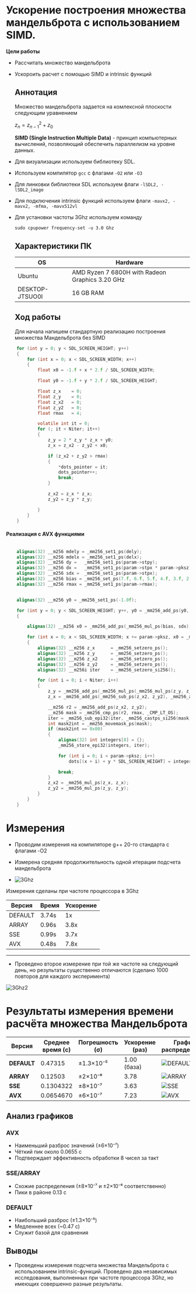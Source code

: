 # Ускорение построения множества мандельброта с использованием SIMD.
**Цели работы**
- Рассчитать множество мандельброта
- Ускороить расчет с помощью SIMD и intrinsic функций

  ## Аннотация
  Множество мандельброта задается на комлексной плоскости следующим уравнением


  $z_n = z_{n - 1}^2 + z_0$

  **SIMD (Single Instruction Multiple Data)** - принцип компьютерных вычислений, позволяющий обеспечить параллелизм на уровне данных.

- Для визуализации используем библиотеку SDL.
- Используем компилятор ``gcc`` с флагами ```-O2``` или ```-O3```
- Для линковки библиотеки SDL используем флаги ```-lSDL2, -lSDL2_image```
- Для подключения intrinsic функций используем флаги ```-mavx2, -mavx2, -mfma, -mavx512vl```
- Для установки частоты 3Ghz используем команду

  ```
  sudo cpupower frequency-set -u 3.0 Ghz
  ```

  ## Характеристики ПК
  | OS | Hardware |
  |------|------|
  | Ubuntu | AMD Ryzen 7 6800H with Radeon Graphics            3.20 GHz |
  | DESKTOP-JTSUO0I       | 16 GB RAM                                                  |

  ## Ход работы
  Для начала напишем стандартную реализацию построения множества Мандельброта без SIMD

```c
    for (int y = 0; y < SDL_SCREEN_HEIGHT; y++)
    {
        for (int x = 0; x < SDL_SCREEN_WIDTH; x++)
        {
            float x0 = -1.f + x * 2.f / SDL_SCREEN_WIDTH;

            float y0 = -1.f + y * 2.f / SDL_SCREEN_HEIGHT;

            float z_x    = 0;
            float z_y    = 0;
            float z_x2   = 0;
            float z_y2   = 0;
            float rmax   = 4;

            volatile int it = 0;
            for (; it < Niter; it++)
            {
                z_y = 2 * z_y * z_x + y0;
                z_x = z_x2 - z_y2 + x0;

                if (z_x2 + z_y2 > rmax)
                {
                    *dots_pointer = it;
                    dots_pointer++;
                    break;
                }

                z_x2 = z_x * z_x;
                z_y2 = z_y * z_y;

            }
        }
    }
  ```

#### Реализация с AVX функциями
```c

    alignas(32) __m256 mdely = _mm256_set1_ps(dely);
    alignas(32) __m256 mdelx = _mm256_set1_ps(delx);
    alignas(32) __m256 dy =   _mm256_set1_ps(param->stpy);
    alignas(32) __m256 dx =   _mm256_set1_ps(param->stpx * param->pksz);
    alignas(32) __m256 sdx =  _mm256_set1_ps(param->stpx);
    alignas(32) __m256 bias = _mm256_set_ps(7.f, 6.f, 5.f, 4.f, 3.f, 2.f, 1.f, 0.f);
    alignas(32) __m256 rmax = _mm256_set1_ps(param->rmax);


    alignas(32) __m256 y0 = _mm256_set1_ps(-1.0f);

    for (int y = 0; y < SDL_SCREEN_HEIGHT; y++, y0 = _mm256_add_ps(y0, dy))
    {

        alignas(32) __m256 x0 = _mm256_add_ps(_mm256_mul_ps(bias, sdx), _mm256_set1_ps(-1.f));

        for (int x = 0; x < SDL_SCREEN_WIDTH; x += param->pksz, x0 = _mm256_add_ps(x0, dx))
        {
            alignas(32) __m256 z_x      = _mm256_setzero_ps();
            alignas(32) __m256 z_y      = _mm256_setzero_ps();
            alignas(32) __m256 z_x2     = _mm256_setzero_ps();
            alignas(32) __m256 z_y2     = _mm256_setzero_ps();
            alignas(32) __m256i iter    = _mm256_setzero_si256();

            for (int i = 0; i < Niter; i++)
            {
                z_y = _mm256_add_ps(_mm256_mul_ps(_mm256_mul_ps(z_y, z_x), _mm256_set1_ps(2)), _mm256_add_ps(_mm256_mul_ps(y0, _mm256_set1_ps(ampl)), mdely));
                z_x = _mm256_add_ps(_mm256_sub_ps(z_x2, z_y2), _mm256_add_ps(_mm256_mul_ps(x0, _mm256_set1_ps(ampl)), mdely));

                __m256 r2 = _mm256_add_ps(z_x2, z_y2);
                __m256 mask = _mm256_cmp_ps(r2, rmax, _CMP_LT_OS);
                iter = _mm256_sub_epi32(iter, _mm256_castps_si256(mask);
                int mask2int = _mm256_movemask_ps(mask);
                if (mask2int == 0x00)
                {
                    alignas(32) int integers[8] = {};
                    _mm256_store_epi32(integers, iter);

                    for (int i = 0; i < param->pksz; i++)
                        dots[(x + i) + y * SDL_SCREEN_HEIGHT] = integers[i];

                    break;
                }
                z_x2 = _mm256_mul_ps(z_x, z_x);
                z_y2 = _mm256_mul_ps(z_y, z_y);
            }
        }
    }
```

# Измерения
- Проводим измерения на компиляторе g++ 20-го стандарта с флагами -O2
  
- Измерена средняя продолжительность одной итерации подсчета мандельброта

- 
  ![3Ghz](https://github.com/user-attachments/assets/4408d727-fa89-4fb2-a3b5-89be57f91719)

Измерения сделаны при частоте процессора в 3Ghz

| Версия   | Время | Ускорение |
|----------|-------|-----------|
| DEFAULT  | 3.74s | 1x        |
| ARRAY    | 0.96s | 3.8x      |
| SSE      | 0.99s | 3.7x      |
| AVX      | 0.48s | 7.8x      |

---
- Проведено второе измерение при той же частоте на следующий день, но результаты существенно отличаются (сделано 1000 повторов для каждого эксперимента)
 
![3Ghz2](https://github.com/user-attachments/assets/e8615a1f-9ac7-4d72-a8bf-aa0b726fea67)

# Результаты измерения времени расчёта множества Мандельброта

| Версия       | Среднее время (с) | Погрешность (σ) | Ускорение (раз) | График распределения |
|--------------|-------------------|-----------------|-----------------|----------------------|
| **DEFAULT**  | 0.47315           | ±1.3×10⁻⁵       | 1.00 (база)     | ![DEFAULT](https://github.com/user-attachments/assets/eb2dbfa8-7e72-4049-a35d-2d9c611c9405) |
| **ARRAY**    | 0.12503           | ±2×10⁻⁶         | 3.78            | ![ARRAY](https://github.com/user-attachments/assets/764fa1d1-8427-41d0-af20-f02158bfdb18) |
| **SSE**      | 0.1304322         | ±8×10⁻⁷         | 3.63            | ![SSE](https://github.com/user-attachments/assets/5d225c4e-af7f-406a-a61a-e105b0857772) |
| **AVX**      | 0.0654670         | ±6×10⁻⁷         | 7.23            | ![AVX](https://github.com/user-attachments/assets/a103f420-8d1b-480c-b70f-c65a49749305) |

## Анализ графиков

### AVX
- Наименьший разброс значений (±6×10⁻⁷)
- Чёткий пик около 0.0655 с
- Подтверждает эффективность обработки 8 чисел за такт

### SSE/ARRAY
- Схожие распределения (±8×10⁻⁷ и ±2×10⁻⁶ соответственно)
- Пики в районе 0.13 с

### DEFAULT
- Наибольший разброс (±1.3×10⁻⁵)
- Медленнее всех (~0.47 с)
- Служит базой для сравнения


## Выводы
- Проведены измерения подсчета множества Мандельброта с использованием intrinsic-функций. Проведено два независимых исследования, выполненных при частоте процессора 3Ghz, но имеющих совершенно разные результаты.



  

